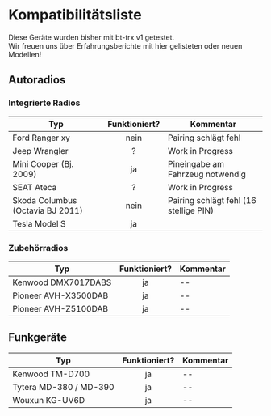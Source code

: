 # Kompatibilitätsliste

Diese Geräte wurden bisher mit bt-trx v1 getestet.  
Wir freuen uns über Erfahrungsberichte mit hier gelisteten oder neuen Modellen!

## Autoradios

### Integrierte Radios

| Typ                      | Funktioniert? | Kommentar |
|--------------------------|:-------------:|-----------|
| Ford Ranger xy           | nein          | Pairing schlägt fehl |
| Jeep Wrangler            | ?             | Work in Progress |
| Mini Cooper (Bj. 2009)   | ja            | Pineingabe am Fahrzeug notwendig |
| SEAT Ateca               | ?             | Work in Progress |
| Skoda Columbus (Octavia BJ 2011) | nein  | Pairing schlägt fehl (16 stellige PIN) |
| Tesla Model S            | ja            |  |

### Zubehörradios

| Typ                      | Funktioniert? | Kommentar |
|--------------------------|:-------------:|-----------|
| Kenwood DMX7017DABS      | ja            | -- |
| Pioneer AVH-X3500DAB     | ja            | -- |
| Pioneer AVH-Z5100DAB     | ja            | -- |

## Funkgeräte

| Typ                      | Funktioniert? | Kommentar |
|--------------------------|:-------------:|-----------|
| Kenwood TM-D700          | ja            | -- |
| Tytera MD-380 / MD-390   | ja            | -- |
| Wouxun KG-UV6D           | ja            | -- |

